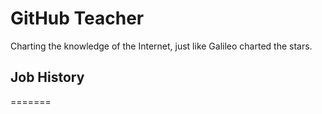 # GitHub Teacher

Charting the knowledge of the Internet, just like Galileo charted the stars.

## Job History
=======